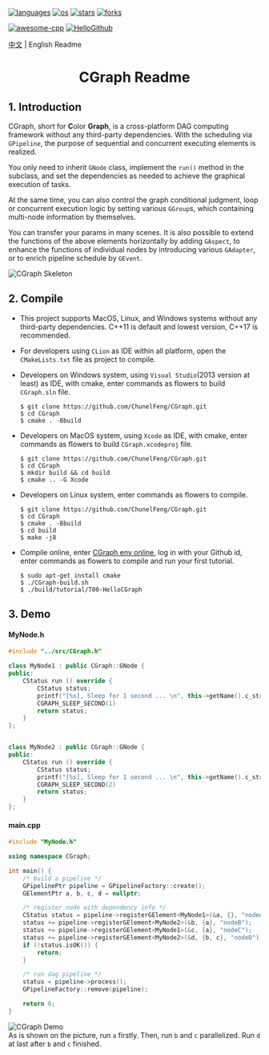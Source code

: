 <p align="left">
  <a href="https://github.com/ChunelFeng/CGraph"><img src="https://badgen.net/badge/langs/C++/cyan?list=1" alt="languages"></a>
  <a href="https://github.com/ChunelFeng/CGraph"><img src="https://badgen.net/badge/os/MacOS,Linux,Windows/cyan?list=1" alt="os"></a>
  <a href="https://github.com/ChunelFeng/CGraph/stargazers"><img src="https://badgen.net/github/stars/ChunelFeng/CGraph?color=cyan" alt="stars"></a>
  <a href="https://github.com/ChunelFeng/CGraph/network/members"><img src="https://badgen.net/github/forks/ChunelFeng/CGraph?color=cyan" alt="forks"></a>
</p>

[![awesome-cpp](https://badgen.net/badge/icon/awesome-cpp/purple?icon=awesome&label&color)](https://github.com/fffaraz/awesome-cpp)
[![HelloGithub](https://badgen.net/badge/icon/HelloGithub/purple?icon=awesome&label&color)](https://github.com/521xueweihan/HelloGitHub/blob/master/content/HelloGitHub70.md)

[中文](README.md) | English Readme

<h1 align="center">
  CGraph Readme
</h1>

## 1. Introduction

CGraph, short for <b>C</b>olor <b>Graph</b>, is a cross-platform DAG computing framework without any third-party dependencies. With the scheduling via `GPipeline`, the purpose of sequential and concurrent executing elements is realized.

You only need to inherit `GNode` class, implement the `run()` method in the subclass, and set the dependencies as needed to achieve the graphical execution of tasks.

At the same time, you can also control the graph conditional judgment, loop or concurrent execution logic by setting various `GGroup`s, which containing multi-node information by themselves.

You can transfer your params in many scenes. It is also possible to extend the functions of the above elements horizontally by adding `GAspect`, to enhance the functions of individual nodes by introducing various `GAdapter`, or to enrich pipeline schedule by `GEvent`.

![CGraph Skeleton](https://github.com/ChunelFeng/CGraph/blob/main/doc/image/CGraph%20Skeleton.jpg)
<br>

## 2. Compile
* This project supports MacOS, Linux, and Windows systems without any third-party dependencies. C++11 is default and lowest version, C++17 is recommended.
  
* For developers using `CLion` as IDE within all platform, open the `CMakeLists.txt` file as project to compile.

* Developers on Windows system, using `Visual Studio`(2013 version at least) as IDE, with cmake, enter commands as flowers to build `CGraph.sln` file.
  ```shell
  $ git clone https://github.com/ChunelFeng/CGraph.git
  $ cd CGraph
  $ cmake . -Bbuild
  ```

* Developers on MacOS system, using `Xcode` as IDE, with cmake, enter commands as flowers to build `CGraph.xcodeproj` file.
  ```shell
  $ git clone https://github.com/ChunelFeng/CGraph.git
  $ cd CGraph
  $ mkdir build && cd build
  $ cmake .. -G Xcode
  ```

* Developers on Linux system, enter commands as flowers to compile.
  ```shell
  $ git clone https://github.com/ChunelFeng/CGraph.git
  $ cd CGraph
  $ cmake . -Bbuild
  $ cd build
  $ make -j8
  ```

* Compile online, enter [CGraph env online](https://gitpod.io/#/github.com/ChunelFeng/CGraph), log in with your Github id, enter commands as flowers to compile and run your first tutorial.
  ```shell
  $ sudo apt-get install cmake
  $ ./CGraph-build.sh
  $ ./build/tutorial/T00-HelloCGraph
  ```

## 3. Demo

#### MyNode.h
```cpp
#include "../src/CGraph.h"

class MyNode1 : public CGraph::GNode {
public:
    CStatus run () override {
        CStatus status;
        printf("[%s], Sleep for 1 second ... \n", this->getName().c_str());
        CGRAPH_SLEEP_SECOND(1)
        return status;
    }
};


class MyNode2 : public CGraph::GNode {
public:
    CStatus run () override {
        CStatus status;
        printf("[%s], Sleep for 1 second ... \n", this->getName().c_str());
        CGRAPH_SLEEP_SECOND(2)
        return status;
    }
};
```

#### main.cpp
```cpp
#include "MyNode.h"

using namespace CGraph;

int main() {
    /* build a pipeline */
    GPipelinePtr pipeline = GPipelineFactory::create();
    GElementPtr a, b, c, d = nullptr;

    /* register node with dependency info */
    CStatus status = pipeline->registerGElement<MyNode1>(&a, {}, "nodeA");    // register nodeA with no dependency
    status += pipeline->registerGElement<MyNode2>(&b, {a}, "nodeB");    // b depends a
    status += pipeline->registerGElement<MyNode1>(&c, {a}, "nodeC");
    status += pipeline->registerGElement<MyNode2>(&d, {b, c}, "nodeD");    // d depends b and c
    if (!status.isOK()) {
        return;
    }

    /* run dag pipeline */
    status = pipeline->process();
    GPipelineFactory::remove(pipeline);

    return 0;
}
```

![CGraph Demo](https://github.com/ChunelFeng/CGraph/blob/main/doc/image/CGraph%20Demo.jpg)
<br>
As is shown on the picture, run `a` firstly. Then, run `b` and `c` parallelized. Run `d` at last after `b` and `c` finished.





